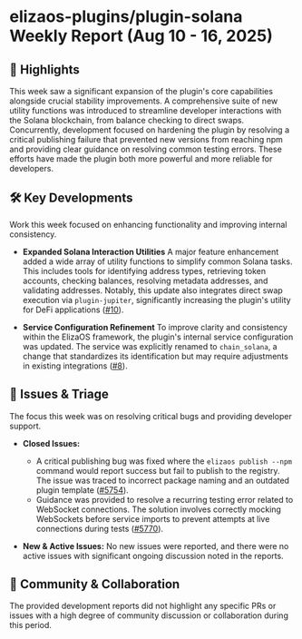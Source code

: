 # elizaos-plugins/plugin-solana Weekly Report (Aug 10 - 16, 2025)

## 🚀 Highlights
This week saw a significant expansion of the plugin's core capabilities alongside crucial stability improvements. A comprehensive suite of new utility functions was introduced to streamline developer interactions with the Solana blockchain, from balance checking to direct swaps. Concurrently, development focused on hardening the plugin by resolving a critical publishing failure that prevented new versions from reaching npm and providing clear guidance on resolving common testing errors. These efforts have made the plugin both more powerful and more reliable for developers.

## 🛠️ Key Developments
Work this week focused on enhancing functionality and improving internal consistency.

- **Expanded Solana Interaction Utilities**
  A major feature enhancement added a wide array of utility functions to simplify common Solana tasks. This includes tools for identifying address types, retrieving token accounts, checking balances, resolving metadata addresses, and validating addresses. Notably, this update also integrates direct swap execution via `plugin-jupiter`, significantly increasing the plugin's utility for DeFi applications ([#10](https://github.com/elizaos-plugins/plugin-solana/pull/10)).

- **Service Configuration Refinement**
  To improve clarity and consistency within the ElizaOS framework, the plugin's internal service configuration was updated. The service was explicitly renamed to `chain_solana`, a change that standardizes its identification but may require adjustments in existing integrations ([#8](https://github.com/elizaos-plugins/plugin-solana/pull/8)).

## 🐛 Issues & Triage
The focus this week was on resolving critical bugs and providing developer support.

- **Closed Issues:**
  - A critical publishing bug was fixed where the `elizaos publish --npm` command would report success but fail to publish to the registry. The issue was traced to incorrect package naming and an outdated plugin template ([#5754](https://github.com/elizaos-plugins/plugin-solana/issues/5754)).
  - Guidance was provided to resolve a recurring testing error related to WebSocket connections. The solution involves correctly mocking WebSockets before service imports to prevent attempts at live connections during tests ([#5770](https://github.com/elizaos-plugins/plugin-solana/issues/5770)).

- **New & Active Issues:**
  No new issues were reported, and there were no active issues with significant ongoing discussion noted in the reports.

## 💬 Community & Collaboration
The provided development reports did not highlight any specific PRs or issues with a high degree of community discussion or collaboration during this period.